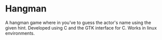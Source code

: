 # Hangman
A hangman game where in you've to guess the actor's name using the given hint.
Developed using C and the GTK interface for C.
Works in linux environments.
